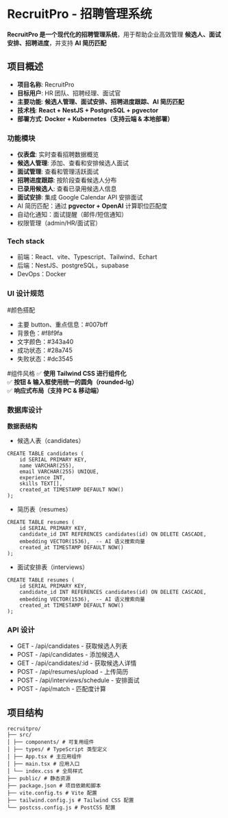 # RecruitPro - 招聘管理系统

**RecruitPro 是一个现代化的招聘管理系统**，用于帮助企业高效管理 **候选人、面试安排、招聘进度**，并支持 **AI 简历匹配**

## **项目概述**

- **项目名称**: RecruitPro
- **目标用户**: HR 团队、招聘经理、面试官
- **主要功能**: **候选人管理、面试安排、招聘进度跟踪、AI 简历匹配**
- **技术栈**: **React + NestJS + PostgreSQL + pgvector**
- **部署方式**: **Docker + Kubernetes（支持云端 & 本地部署）**

### 功能模块

- **仪表盘**: 实时查看招聘数据概览
- **候选人管理**: 添加、查看和安排候选人面试
- **面试管理**: 查看和管理活跃面试
- **招聘进度跟踪**: 按阶段查看候选人分布
- **已录用候选人**: 查看已录用候选人信息
- **面试安排**: 集成 Google Calendar API 安排面试
- AI 简历匹配：通过 **pgvector + OpenAI** 计算职位匹配度
- 自动化通知：面试提醒（邮件/短信通知）
- 权限管理（admin/HR/面试官）

### Tech stack

- 前端：React、vite、Typescript、Tailwind、Echart
- 后端：NestJS、postgreSQL，supabase
- DevOps：Docker

### UI 设计规范

#颜色搭配

- 主要 button、重点信息：#007bff
- 背景色：#f8f9fa
- 文字颜色：#343a40
- 成功状态：#28a745
- 失败状态：#dc3545

#组件风格
✅ **使用 Tailwind CSS 进行组件化**  
 ✅ **按钮 & 输入框使用统一的圆角（rounded-lg）**  
 ✅ **响应式布局（支持 PC & 移动端）**

### 数据库设计

**数据表结构**

- 候选人表（candidates）

```
CREATE TABLE candidates (
    id SERIAL PRIMARY KEY,
    name VARCHAR(255),
    email VARCHAR(255) UNIQUE,
    experience INT,
    skills TEXT[],
    created_at TIMESTAMP DEFAULT NOW()
);

```

- 简历表（resumes）

```
CREATE TABLE resumes (
    id SERIAL PRIMARY KEY,
    candidate_id INT REFERENCES candidates(id) ON DELETE CASCADE,
    embedding VECTOR(1536),  -- AI 语义搜索向量
    created_at TIMESTAMP DEFAULT NOW()
);

```

- 面试安排表（interviews）

```
CREATE TABLE resumes (
    id SERIAL PRIMARY KEY,
    candidate_id INT REFERENCES candidates(id) ON DELETE CASCADE,
    embedding VECTOR(1536),  -- AI 语义搜索向量
    created_at TIMESTAMP DEFAULT NOW()
);

```

### API 设计

- GET - /api/candidates - 获取候选人列表
- POST - /api/candidates - 添加候选人
- GET - /api/candidates/:id - 获取候选人详情
- POST - /api/resumes/upload - 上传简历
- POST - /api/interviews/schedule - 安排面试
- POST - /api/match - 匹配度计算

## 项目结构

    recruitpro/
    ├── src/
    │ ├── components/ # 可复用组件
    │ ├── types/ # TypeScript 类型定义
    │ ├── App.tsx # 主应用组件
    │ ├── main.tsx # 应用入口
    │ └── index.css # 全局样式
    ├── public/ # 静态资源
    ├── package.json # 项目依赖和脚本
    ├── vite.config.ts # Vite 配置
    ├── tailwind.config.js # Tailwind CSS 配置
    └── postcss.config.js # PostCSS 配置

